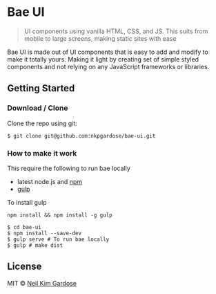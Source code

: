# Bae UI

> UI components using vanilla HTML, CSS, and JS. This suits from mobile to large screens, making static sites with ease

Bae UI is made out of UI components that is easy to add and modify to make it totally yours. Making it light by creating set of simple styled components and not relying on any JavaScript frameworks or libraries.

## Getting Started
### Download / Clone
Clone the repo using git:
```
$ git clone git@github.com:nkpgardose/bae-ui.git
```

### How to make it work


This require the following to run bae locally

- latest node.js and [npm](git@github.com:nkpgardose/bae-ui.git)
- [gulp](http://gulpjs.com)

To install gulp
```
npm install && npm install -g gulp
```

```
$ cd bae-ui
$ npm install --save-dev
$ gulp serve # To run bae locally
$ gulp # make dist
```

## License

MIT © [Neil Kim Gardose](https://github.com/nkpgardose)


